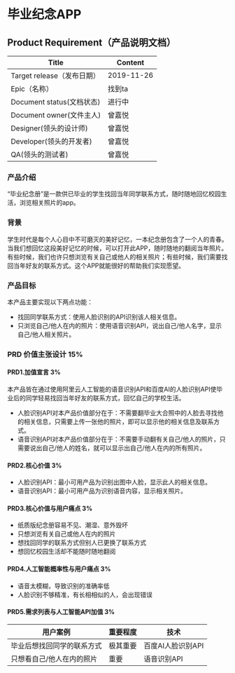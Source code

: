 # 毕业纪念APP

## Product Requirement（产品说明文档）
|  Title   |  Content   |
| --- | --- |
|  Target release（发布日期）   |   2019-11-26  |
|   Epic（名称）  |   找到ta  |
|  Document status(文档状态)   |   进行中  |
|  Document owner(文件主人)   |  曾嘉悦   |
|   Designer(领头的设计师)  |  曾嘉悦   |
|   Developer(领头的开发者)  |  曾嘉悦   |    
|   QA(领头的测试者)  |  曾嘉悦   |

### 产品介绍
“毕业纪念册”是一款供已毕业的学生找回当年同学联系方式，随时随地回忆校园生活，浏览相关照片的app。

### 背景
学生时代是每个人心目中不可磨灭的美好记忆，一本纪念册包含了一个人的青春。当我们想回忆这段美好记忆的时候，可以打开此APP，随时随地的翻阅当年照片。有些时候，我们也许只想浏览有关自己或他人的相关照片；有些时候，我们需要找回当年好友的联系方式。这个APP就能很好的帮助我们实现愿望。

### 产品目标
本产品主要实现以下两点功能：
* 找回同学联系方式：使用人脸识别的API识别该人相关信息。
* 只浏览自己/他人在内的照片：使用语音识别API，说出自己/他人名字，显示自己/他人相关照片。

### PRD 价值主张设计 15%
#### PRD1.加值宣言 3%
本产品皆在通过使用阿里云人工智能的语音识别API和百度AI的人脸识别API使毕业后的同学轻易找回当年好友的联系方式，回忆自己的学校生活。
* 人脸识别API对本产品价值部分在于：不需要翻毕业大合照中的人脸去寻找他的相关信息，只需要上传一张他的照片，即可以显示他的相关信息及联系方式。
* 语音识别API对本产品价值部分在于：不需要手动翻有关自己/他人的照片，只需要说出自己/他人的姓名，就可以显示出自己/他人在内的所有照片。

#### PRD2.核心价值 3%
* 人脸识别API：最小可用产品为识别出图中人脸，显示此人的相关信息。
* 语音识别API：最小可用产品为识别语音内容，显示相关照片。

#### PRD3.核心价值与用户痛点 3%
* 纸质版纪念册容易不见、潮湿、意外毁坏
* 只想浏览有关自己或他人在内的照片
* 想找回同学的联系方式但别人已更换了联系方式
* 想回忆校园生活却不能随时随地翻阅

#### PRD4.人工智能概率性与用户痛点 3%
* 语音太模糊，导致识别的准确率低
* 人脸识别不够精准，有长相相似的人，会出现错误

#### PRD5.需求列表与人工智能API加值 3%
|  用户案例   |  重要程度   |    技术   |
| --- | --- | --- |
|   毕业后想找回同学的联系方式  |   极其重要  |   百度AI人脸识别API   |
|   只想看自己/他人在内的照片   |   重要  |   语音识别API   |
